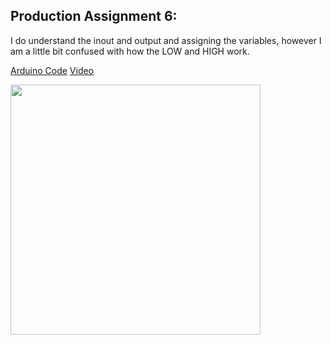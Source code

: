 ## Production Assignment 6:
I do understand the inout and output and assigning the variables, however I am a little bit confused with how the LOW and HIGH work.

[Arduino Code](https://github.com/SalamaAlmheiri/introToIM/blob/main/June%2014/Production_Assignment_6.ino)
[Video](https://github.com/SalamaAlmheiri/introToIM/blob/main/June%2014/LED%20video.mov)

<img src="https://github.com/SalamaAlmheiri/introToIM/blob/main/June%2014/LED.HEIC" width=400 align=center>


